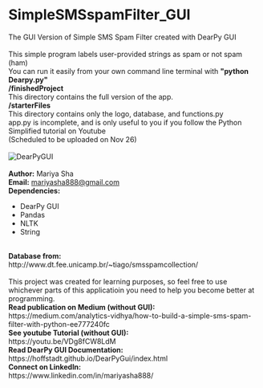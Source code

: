 # SimpleSMSspamFilter_GUI
The GUI Version of Simple SMS Spam Filter created with DearPy GUI
<br>
<br>
This simple program labels user-provided strings as spam or not spam (ham)
<br>
You can run it easily from your own command line terminal with <b>"python Dearpy.py"</b>
<br>
<b>/finishedProject</b>
<br>
This directory contains the full version of the app.
<br>
<b>/starterFiles</b>
<br>
This directory contains only the logo, database, and functions.py
<br>
app.py is incomplete, and is only useful to you if you follow the Python Simplified tutorial on Youtube
<br>
(Scheduled to be uploaded on Nov 26)
<br>
<br>
![DearPyGUI](https://user-images.githubusercontent.com/32107652/99757481-48d73a80-2aa4-11eb-9e11-29fdc96f6c06.jpg)
<br>
<br>
<b>Author:</b> Mariya Sha
<br>
<b>Email:</b> mariyasha888@gmail.com
<br>
<b>Dependencies:</b>
<br>
<ul>
  <li>DearPy GUI</li>
  <li>Pandas</li>
  <li>NLTK</li>
  <li>String</li>
</ul>
<br>
<b>Database from:</b>
<br>
http://www.dt.fee.unicamp.br/~tiago/smsspamcollection/
<br>
<br>
This project was created for learning purposes, so feel free to use
<br>
whichever parts of this applicatioin you need to help you become better at programming.
<br>
<b>Read publication on Medium (without GUI):</b>
<br>
https://medium.com/analytics-vidhya/how-to-build-a-simple-sms-spam-filter-with-python-ee777240fc
<br>
<b>See youtube Tutorial (without GUI):</b>
<br>
https://youtu.be/VDg8fCW8LdM
<br>
<b>Read DearPy GUI Documentation:</b>
<br>
https://hoffstadt.github.io/DearPyGui/index.html
<br>
<b>Connect on LinkedIn:</b>
<br>
https://www.linkedin.com/in/mariyasha888/
